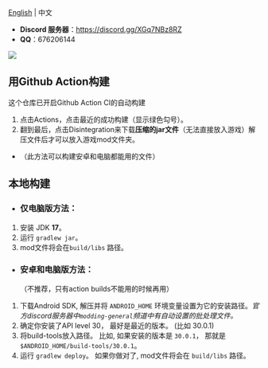 [English](README.md) | 中文

+ **Discord 服务器**：https://discord.gg/XGq7NBz8RZ
+ **QQ**：676206144

![](images/qq-QRcode.png)

## 用Github Action构建

这个仓库已开启Github Action CI的自动构建
1. 点击Actions，点击最近的成功构建（显示绿色勾号）。
2. 翻到最后，点击Disintegration来下载**压缩的jar文件**（无法直接放入游戏）解压文件后才可以放入游戏mod文件夹。
* （此方法可以构建安卓和电脑都能用的文件）

## 本地构建

* ### 仅电脑版方法：
1. 安装 JDK **17**。
2. 运行 `gradlew jar`。
3. mod文件将会在`build/libs` 路径。

* ### 安卓和电脑版方法：
  （不推荐，只有action builds不能用的时候再用）
1. 下载Android SDK, 解压并将 `ANDROID_HOME` 环境变量设置为它的安装路径。*官方discord服务器中`modding-general`频道中有自动设置的批处理文件。*
2. 确定你安装了API level 30， 最好是最近的版本。 (比如 30.0.1)
3. 将build-tools放入路径。 比如, 如果安装的版本是 `30.0.1`， 那就是 `$ANDROID_HOME/build-tools/30.0.1`。
4. 运行 `gradlew deploy`。 如果你做对了, mod文件将会在 `build/libs` 路径。
